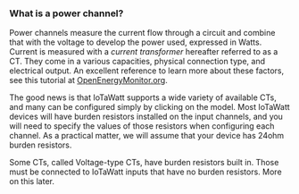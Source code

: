 ### What is a power channel?

Power channels measure the current flow through a circuit and combine that with the voltage to develop the power used, expressed in Watts.  Current is measured with a _current transformer_ hereafter referred to as a CT.  They come in a various capacities, physical connection type, and electrical output.  An excellent reference to learn more about these factors, see this tutorial at [OpenEnergyMonitor.org](https://learn.openenergymonitor.org/electricity-monitoring/ct-sensors/introduction).

The good news is that IoTaWatt supports a wide variety of available CTs, and many can be configured simply by clicking on the model.  Most IoTaWatt devices will have burden resistors installed on the input channels, and you will need to specify the values of those resistors when configuring each channel.  As a practical matter, we will assume that your device has 24ohm burden resistors.

Some CTs, called Voltage-type CTs, have burden resistors built in.  Those must be connected to IoTaWatt inputs that have no burden resistors.  More on this later.


